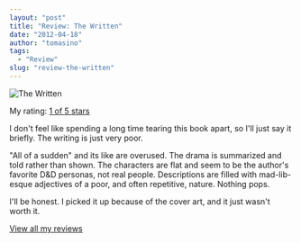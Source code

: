 ```yaml
---
layout: "post"
title: "Review: The Written"
date: "2012-04-18"
author: "tomasino"
tags:
  - "Review"
slug: "review-the-written"
---
```


![The Written](//photo.goodreads.com/books/1302564004m/10754266.jpg)

My rating: [1 of 5 stars][]

I don't feel like spending a long time tearing this book apart, so I'll
just say it briefly. The writing is just very poor.

"All of a sudden" and its like are overused. The drama is summarized and
told rather than shown. The characters are flat and seem to be the
author's favorite D&D personas, not real people. Descriptions are filled
with mad-lib-esque adjectives of a poor, and often repetitive, nature.
Nothing pops.

I'll be honest. I picked it up because of the cover art, and it just
wasn't worth it.

[View all my reviews][1 of 5 stars]

  [1 of 5 stars]: //www.goodreads.com/review/show/314055095
